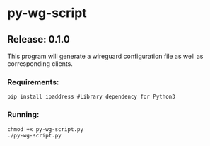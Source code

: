 # py-wg-script
## Release: 0.1.0

This program will generate a wireguard configuration file as well as corresponding clients. 

### Requirements:
```
pip install ipaddress #Library dependency for Python3 
```

### Running:
```
chmod +x py-wg-script.py
./py-wg-script.py
```
